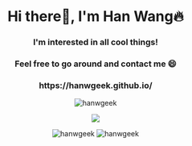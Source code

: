 <h1 align="center">Hi there👋, I'm Han Wang🔥</h1>
<h3 align="center">I'm interested in all cool things!</h3>
<h3 align="center">Feel free to go around and contact me 😄</h3>

<h3 align="center">https://hanwgeek.github.io/</h3>

<p align="center"> <img src="https://komarev.com/ghpvc/?username=hanwgeek&style=flat-square&label=PROFILE+VIEWS" alt="hanwgeek"/> </p>

<p align="center"> <img src="https://github-profile-trophy.vercel.app/?username=hanwgeek" /></a> </p>

<p align="center">
  <img src="https://github-readme-stats.vercel.app/api/top-langs/?username=hanwgeek&layout=compact" alt="hanwgeek" />
  <img src="https://github-readme-stats.vercel.app/api?username=hanwgeek&show_icons=true" alt="hanwgeek" />
</p>

<!--
**HanwGeek/HanwGeek** is a ✨ _special_ ✨ repository because its `README.md` (this file) appears on your GitHub profile.

Here are some ideas to get you started:

- 🔭 I’m currently working on ...
- 🌱 I’m currently learning ...
- 👯 I’m looking to collaborate on ...
- 🤔 I’m looking for help with ...
- 💬 Ask me about ...
- 📫 How to reach me: ...
- 😄 Pronouns: ...
- ⚡ Fun fact: ...
-->
